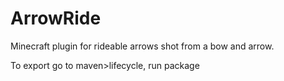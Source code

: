 # ArrowRide
Minecraft plugin for rideable arrows shot from a bow and arrow.

To export go to maven>lifecycle, run package